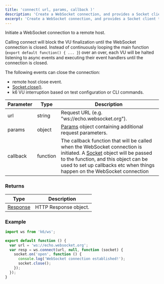 ```yaml
---
title: 'connect( url, params, callback )'
description: 'Create a WebSocket connection, and provides a Socket client to interact with the service.'
excerpt: 'Create a WebSocket connection, and provides a Socket client to interact with the service.'
---
```


Initiate a WebSocket connection to a remote host.

Calling connect will block the VU finalization until the WebSocket connection is closed. Instead of continuously looping the main function (`export default function() { ... }`) over an over, each VU will be halted listening to async events and executing their event handlers until the connection is closed.

The following events can close the connection:

- remote host close event.
- [Socket.close()](/javascript-api/v0.31/k6-ws/socket/socket-close).
- k6 VU interruption based on test configuration or CLI commands.

| Parameter | Type     | Description                                                                                                                                                                                                                                                                    |
| --------- | -------- | ------------------------------------------------------------------------------------------------------------------------------------------------------------------------------------------------------------------------------------------------------------------------------ |
| url       | string   | Request URL (e.g. "ws://echo.websocket.org").                                                                                                                                                                                                                                  |
| params    | object   | [Params](/javascript-api/v0.31/k6-http/params) object containing additional request parameters.                                                                                                                                                                                |
| callback  | function | The callback function that will be called when the WebSocket connection is initiated. A [Socket](/javascript-api/v0.31/k6-ws/socket) object will be passed to the function, and this object can be used to set up callbacks etc when things happen on the WebSocket connection |

### Returns

| Type                                               | Description           |
| -------------------------------------------------- | --------------------- |
| [Response](/javascript-api/v0.31/k6-http/response) | HTTP Response object. |

### Example

<CodeGroup labels={[]}>

```javascript
import ws from 'k6/ws';

export default function () {
  var url = 'ws://echo.websocket.org';
  var resp = ws.connect(url, null, function (socket) {
    socket.on('open', function () {
      console.log('WebSocket connection established!');
      socket.close();
    });
  });
}
```

</CodeGroup>
